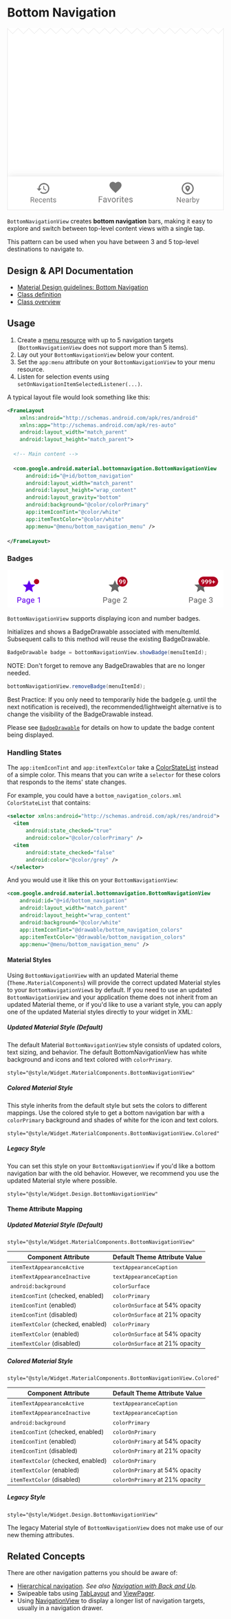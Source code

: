 <!--docs:
title: "Bottom Navigation"
layout: detail
section: components
excerpt: "Bottom navigation bars make it easy to explore and switch between top-level views in a single tap."
iconId: bottom_navigation
path: /catalog/bottom-navigation-view/
-->

# Bottom Navigation

![Bottom Navigation](assets/bottom-navigation.svg)
<!--{: .article__asset.article__asset--screenshot }-->

`BottomNavigationView` creates **bottom navigation** bars, making it easy to
explore and switch between top-level content views with a single tap.

This pattern can be used when you have between 3 and 5 top-level destinations to
navigate to.

## Design & API Documentation

-   [Material Design guidelines: Bottom Navigation](https://material.io/go/design-bottom-navigation)
    <!--{: .icon-list-item.icon-list-item--spec }-->
-   [Class definition](https://github.com/material-components/material-components-android/tree/master/lib/java/com.google.android.material.bottomnavigation/BottomNavigationView.java)
    <!--{: .icon-list-item.icon-list-item--link }-->
    <!-- Styles for list items requiring icons instead of standard bullets. -->
-   [Class overview](https://developer.android.com/reference/com/google/android/material/bottomnavigation/BottomNavigationView)
    <!--{: .icon-list-item.icon-list-item--link }--> <!--{: .icon-list }-->

## Usage

1.  Create a
    [menu resource](https://developer.android.com/guide/topics/resources/menu-resource.html)
    with up to 5 navigation targets (`BottomNavigationView` does not support
    more than 5 items).
2.  Lay out your `BottomNavigationView` below your content.
3.  Set the `app:menu` attribute on your `BottomNavigationView` to your menu
    resource.
4.  Listen for selection events using
    `setOnNavigationItemSelectedListener(...)`.

A typical layout file would look something like this:

```xml
<FrameLayout
    xmlns:android="http://schemas.android.com/apk/res/android"
    xmlns:app="http://schemas.android.com/apk/res-auto"
    android:layout_width="match_parent"
    android:layout_height="match_parent">

  <!-- Main content -->

  <com.google.android.material.bottomnavigation.BottomNavigationView
      android:id="@+id/bottom_navigation"
      android:layout_width="match_parent"
      android:layout_height="wrap_content"
      android:layout_gravity="bottom"
      android:background="@color/colorPrimary"
      app:itemIconTint="@color/white"
      app:itemTextColor="@color/white"
      app:menu="@menu/bottom_navigation_menu" />

</FrameLayout>
```

### Badges

![Bottom Navigation with badges](assets/bottom-navigation-badges.png)

`BottomNavigationView` supports displaying icon and number badges.

Initializes and shows a BadgeDrawable associated with menuItemId. Subsequent
calls to this method will reuse the existing BadgeDrawable.

```java
BadgeDrawable badge = bottomNavigationView.showBadge(menuItemId);
```
NOTE: Don't forget to remove any BadgeDrawables that are no longer needed.

```java
bottomNavigationView.removeBadge(menuItemId);
```

Best Practice: If you only need to temporarily hide the badge(e.g. until the next
notification is received), the recommended/lightweight alternative is to change
the visibility of the BadgeDrawable instead.

Please see [`BadgeDrawable`](BadgeDrawable.md) for details on how to update the
badge content being displayed.

### Handling States

The `app:itemIconTint` and `app:itemTextColor` take a
[ColorStateList](https://developer.android.com/reference/android/content/res/ColorStateList.html)
instead of a simple color. This means that you can write a `selector` for these
colors that responds to the items' state changes.

For example, you could have a `bottom_navigation_colors.xml` `ColorStateList`
that contains:

```xml
<selector xmlns:android="http://schemas.android.com/apk/res/android">
  <item
      android:state_checked="true"
      android:color="@color/colorPrimary" />
  <item
      android:state_checked="false"
      android:color="@color/grey" />
 </selector>
```

And you would use it like this on your `BottomNavigationView`:

```xml
<com.google.android.material.bottomnavigation.BottomNavigationView
    android:id="@+id/bottom_navigation"
    android:layout_width="match_parent"
    android:layout_height="wrap_content"
    android:background="@color/white"
    app:itemIconTint="@drawable/bottom_navigation_colors"
    app:itemTextColor="@drawable/bottom_navigation_colors"
    app:menu="@menu/bottom_navigation_menu" />
```

#### Material Styles

Using `BottomNavigationView` with an updated Material theme
(`Theme.MaterialComponents`) will provide the correct updated Material styles to
your `BottomNavigationView`s by default. If you need to use an updated
`BottomNavigationView` and your application theme does not inherit from an
updated Material theme, or if you'd like to use a variant style, you can apply
one of the updated Material styles directly to your widget in XML:

##### Updated Material Style (Default)

The default Material `BottomNavigationView` style consists of updated colors,
text sizing, and behavior. The default BottomNavigationView has white background
and icons and text colored with `colorPrimary`.

```
style="@style/Widget.MaterialComponents.BottomNavigationView"
```

##### Colored Material Style

This style inherits from the default style but sets the colors to different
mappings. Use the colored style to get a bottom navigation bar with a
`colorPrimary` background and shades of white for the icon and text colors.

```
style="@style/Widget.MaterialComponents.BottomNavigationView.Colored"
```

##### Legacy Style

You can set this style on your `BottomNavigationView` if you'd like a bottom
navigation bar with the old behavior. However, we recommend you use the updated
Material style where possible.

```
style="@style/Widget.Design.BottomNavigationView"
```

#### Theme Attribute Mapping

##### Updated Material Style (Default)

```
style="@style/Widget.MaterialComponents.BottomNavigationView"
```

Component Attribute                | Default Theme Attribute Value
---------------------------------- | -------------------------------
`itemTextAppearanceActive`         | `textAppearanceCaption`
`itemTextAppearanceInactive`       | `textAppearanceCaption`
`android:background`               | `colorSurface`
`itemIconTint` (checked, enabled)  | `colorPrimary`
`itemIconTint` (enabled)           | `colorOnSurface` at 54% opacity
`itemIconTint` (disabled)          | `colorOnSurface` at 21% opacity
`itemTextColor` (checked, enabled) | `colorPrimary`
`itemTextColor` (enabled)          | `colorOnSurface` at 54% opacity
`itemTextColor` (disabled)         | `colorOnSurface` at 21% opacity

##### Colored Material Style

```
style="@style/Widget.MaterialComponents.BottomNavigationView.Colored"
```

Component Attribute                | Default Theme Attribute Value
---------------------------------- | -------------------------------
`itemTextAppearanceActive`         | `textAppearanceCaption`
`itemTextAppearanceInactive`       | `textAppearanceCaption`
`android:background`               | `colorPrimary`
`itemIconTint` (checked, enabled)  | `colorOnPrimary`
`itemIconTint` (enabled)           | `colorOnPrimary` at 54% opacity
`itemIconTint` (disabled)          | `colorOnPrimary` at 21% opacity
`itemTextColor` (checked, enabled) | `colorOnPrimary`
`itemTextColor` (enabled)          | `colorOnPrimary` at 54% opacity
`itemTextColor` (disabled)         | `colorOnPrimary` at 21% opacity

##### Legacy Style

```
style="@style/Widget.Design.BottomNavigationView"
```

The legacy Material style of `BottomNavigationView` does not make use of our new
theming attributes.

## Related Concepts

There are other navigation patterns you should be aware of:

-   [Hierarchical navigation](https://developer.android.com/training/implementing-navigation/index.html).
    *See also
    [Navigation with Back and Up](https://developer.android.com/design/patterns/navigation.html).*
-   Swipeable tabs using [TabLayout](TabLayout.md) and
    [ViewPager](https://developer.android.com/reference/android/support/v4/view/ViewPager.html).
-   Using [NavigationView](NavigationView.md) to display a longer list of
    navigation targets, usually in a navigation drawer.
